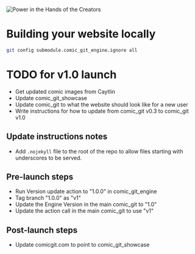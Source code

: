 ![Power in the Hands of the Creators](https://github.com/ryanvilbrandt/comic_git/raw/docs/docs/img/comic_git_small.png)

# Building your website locally

```bash
git config submodule.comic_git_engine.ignore all
```

# TODO for v1.0 launch

* Get updated comic images from Caytlin
* Update comic_git_showcase
* Update comic_git to what the website should look like for a new user
* Write instructions for how to update from comic_git v0.3 to comic_git v1.0

## Update instructions notes

* Add `.nojekyll` file to the root of the repo to allow files starting with underscores to be served.

## Pre-launch steps

* Run Version update action to "1.0.0" in comic_git_engine
* Tag branch "1.0.0" as "v1"
* Update the Engine Version in the main comic_git to "1.0"
* Update the action call in the main comic_git to use "v1"

## Post-launch steps

* Update comicgit.com to point to comic_git_showcase